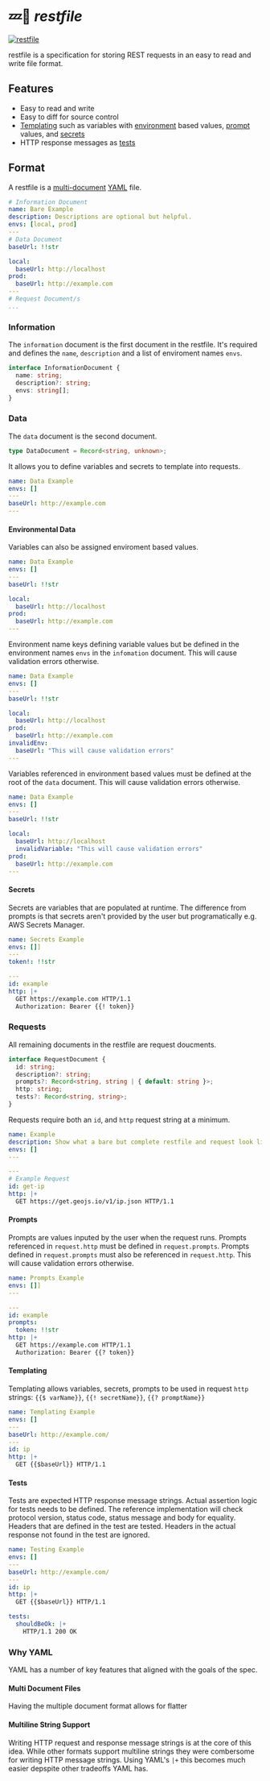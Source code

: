 # 💤📄 _restfile_

[![restfile](https://github.com/testingrequired/restfile-ts/actions/workflows/ci.yml/badge.svg)](https://github.com/testingrequired/restfile-ts/actions/workflows/ci.yml)

restfile is a specification for storing REST requests in an easy to read and write file format.

## Features

- Easy to read and write
- Easy to diff for source control
- [Templating](#templating) such as variables with [environment](#environmental-data) based values, [prompt]() values, and [secrets](#secrets)
- HTTP response messages as [tests](#tests)

## Format

A restfile is a [multi-document](https://yaml.org/spec/1.2.1/#marker/directives%20end/) [YAML](https://yaml.org/) file.

<!-- prettier-ignore -->
```yaml
# Information Document
name: Bare Example
description: Descriptions are optional but helpful.
envs: [local, prod]
---
# Data Document
baseUrl: !!str

local:
  baseUrl: http://localhost
prod:
  baseUrl: http://example.com
---
# Request Document/s
...
```

### Information

The `information` document is the first document in the restfile. It's required and defines the `name`, `description` and a list of enviroment names `envs`.

```typescript
interface InformationDocument {
  name: string;
  description?: string;
  envs: string[];
}
```

### Data

The `data` document is the second document.

```typescript
type DataDocument = Record<string, unknown>;
```

It allows you to define variables and secrets to template into requests.

<!-- prettier-ignore -->
```yaml
name: Data Example
envs: []
---
baseUrl: http://example.com
---
```

#### Environmental Data

Variables can also be assigned enviroment based values.

<!-- prettier-ignore -->
```yaml
name: Data Example
envs: []
---
baseUrl: !!str

local:
  baseUrl: http://localhost
prod:
  baseUrl: http://example.com
---
```

Environment name keys defining variable values but be defined in the environment names `envs` in the `infomation` document. This will cause validation errors otherwise.

<!-- prettier-ignore -->
```yaml
name: Data Example
envs: []
---
baseUrl: !!str

local:
  baseUrl: http://localhost
prod:
  baseUrl: http://example.com
invalidEnv:
  baseUrl: "This will cause validation errors"
---
```

Variables referenced in environment based values must be defined at the root of the `data` document. This will cause validation errors otherwise.

<!-- prettier-ignore -->
```yaml
name: Data Example
envs: []
---
baseUrl: !!str

local:
  baseUrl: http://localhost
  invalidVariable: "This will cause validation errors"
prod:
  baseUrl: http://example.com
---
```

#### Secrets

Secrets are variables that are populated at runtime. The difference from prompts is that secrets aren't provided by the user but programatically e.g. AWS Secrets Manager.

<!-- prettier-ignore -->
```yaml
name: Secrets Example
envs: []]
---
token!: !!str

---
id: example
http: |+
  GET https://example.com HTTP/1.1
  Authorization: Bearer {{! token}}


```

### Requests

All remaining documents in the restfile are request doucments.

```typescript
interface RequestDocument {
  id: string;
  description?: string;
  prompts?: Record<string, string | { default: string }>;
  http: string;
  tests?: Record<string, string>;
}
```

Requests require both an `id`, and `http` request string at a minimum.

<!-- prettier-ignore -->
```yaml
name: Example
description: Show what a bare but complete restfile and request look like
envs: []
---

---
# Example Request
id: get-ip
http: |+
  GET https://get.geojs.io/v1/ip.json HTTP/1.1

```

#### Prompts

Prompts are values inputed by the user when the request runs. Prompts referenced in `request.http` must be defined in `request.prompts`. Prompts defined in `request.prompts` must also be referenced in `request.http`. This will cause validation errors otherwise.

<!-- prettier-ignore -->
```yaml
name: Prompts Example
envs: []]
---

---
id: example
prompts:
  token: !!str
http: |+
  GET https://example.com HTTP/1.1
  Authorization: Bearer {{? token}}


```

#### Templating

Templating allows variables, secrets, prompts to be used in request `http` strings: `{{$ varName}}`, `{{! secretName}}`, `{{? promptName}}`

<!-- prettier-ignore -->
```yaml
name: Templating Example
envs: []
---
baseUrl: http://example.com/
---
id: ip
http: |+
  GET {{$baseUrl}} HTTP/1.1

```

#### Tests

Tests are expected HTTP response message strings. Actual assertion logic for tests needs to be defined. The reference implementation will check protocol version, status code, status message and body for equality. Headers that are defined in the test are tested. Headers in the actual response not found in the test are ignored.

<!-- prettier-ignore -->
```yaml
name: Testing Example
envs: []
---
baseUrl: http://example.com/
---
id: ip
http: |+
  GET {{$baseUrl}} HTTP/1.1

tests:
  shouldBeOk: |+
    HTTP/1.1 200 OK

```

### Why YAML

YAML has a number of key features that aligned with the goals of the spec.

#### Multi Document Files

Having the multiple document format allows for flatter

#### Multiline String Support

Writing HTTP request and response message strings is at the core of this idea. While other formats support multiline strings they were combersome for writing HTTP message strings. Using YAML's `|+` this becomes much easier depspite other tradeoffs YAML has.
